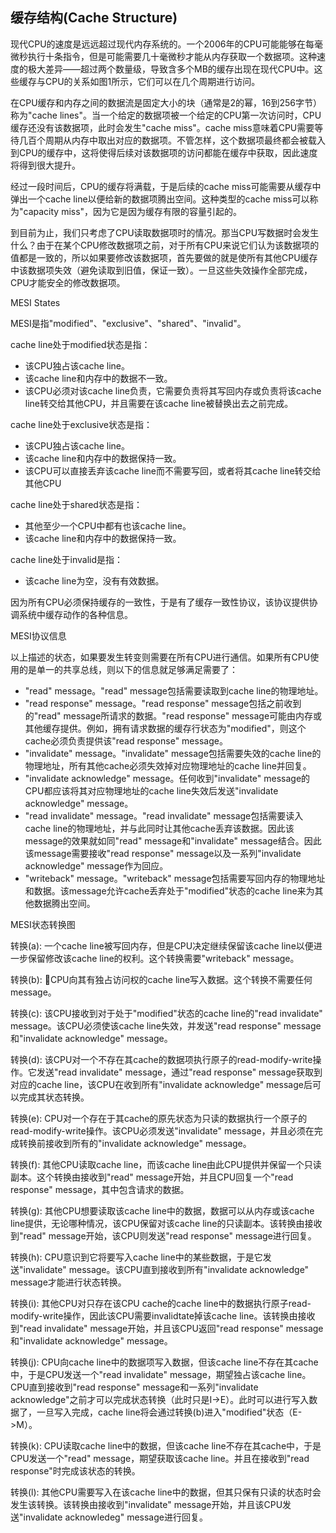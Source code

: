 

## 缓存结构(Cache Structure)

现代CPU的速度是远远超过现代内存系统的。一个2006年的CPU可能能够在每毫微秒执行十条指令，但是可能需要几十毫微秒才能从内存获取一个数据项。这种速度的极大差异——超过两个数量级，导致含多个MB的缓存出现在现代CPU中。这些缓存与CPU的关系如图1所示，它们可以在几个周期进行访问。

在CPU缓存和内存之间的数据流是固定大小的块（通常是2的幂，16到256字节）称为"cache lines"。当一个给定的数据项被一个给定的CPU第一次访问时，CPU缓存还没有该数据项，此时会发生"cache miss"。cache miss意味着CPU需要等待几百个周期从内存中取出对应的数据项。不管怎样，这个数据项最终都会被载入到CPU的缓存中，这将使得后续对该数据项的访问都能在缓存中获取，因此速度将得到很大提升。

经过一段时间后，CPU的缓存将满载，于是后续的cache miss可能需要从缓存中弹出一个cache line以便给新的数据项腾出空间。这种类型的cache miss可以称为"capacity miss"，因为它是因为缓存有限的容量引起的。


到目前为止，我们只考虑了CPU读取数据项时的情况。那当CPU写数据时会发生什么？由于在某个CPU修改数据项之前，对于所有CPU来说它们认为该数据项的值都是一致的，所以如果要修改该数据项，首先要做的就是使所有其他CPU缓存中该数据项失效（避免读取到旧值，保证一致）。一旦这些失效操作全部完成，CPU才能安全的修改数据项。





MESI States

MESI是指"modified"、"exclusive"、"shared"、"invalid"。

cache line处于modified状态是指：
- 该CPU独占该cache line。
- 该cache line和内存中的数据不一致。
- 该CPU必须对该cache line负责，它需要负责将其写回内存或负责将该cache line转交给其他CPU，并且需要在该cache line被替换出去之前完成。


cache line处于exclusive状态是指：
- 该CPU独占该cache line。
- 该cache line和内存中的数据保持一致。
- 该CPU可以直接丢弃该cache line而不需要写回，或者将其cache line转交给其他CPU


cache line处于shared状态是指：
- 其他至少一个CPU中都有也该cache line。
- 该cache line和内存中的数据保持一致。



cache line处于invalid是指：
- 该cache line为空，没有有效数据。


因为所有CPU必须保持缓存的一致性，于是有了缓存一致性协议，该协议提供协调系统中缓存动作的各种信息。

MESI协议信息

以上描述的状态，如果要发生转变则需要在所有CPU进行通信。如果所有CPU使用的是单一的共享总线，则以下的信息就足够满足需要了：
- "read" message。"read" message包括需要读取到cache line的物理地址。
- "read response" message。"read response" message包括之前收到的"read" message所请求的数据。"read response" message可能由内存或其他缓存提供。例如，拥有请求数据的缓存行状态为"modified"，则这个cache必须负责提供该"read response" message。
-  "invalidate" message。"invalidate" message包括需要失效的cache line的物理地址，所有其他cache必须失效掉对应物理地址的cache line并回复。
- "invalidate acknowledge" message。任何收到"invalidate" message的CPU都应该将其对应物理地址的cache line失效后发送"invalidate acknowledge" message。
- "read invalidate" message。"read invalidate" message包括需要读入cache line的物理地址，并与此同时让其他cache丢弃该数据。因此该message的效果就如同"read" message和"invalidate" message结合。因此该message需要接收"read response" message以及一系列"invalidate acknowledge" message作为回应。
- "writeback" message。"writeback" message包括需要写回内存的物理地址和数据。该message允许cache丢弃处于"modified"状态的cache line来为其他数据腾出空间。





MESI状态转换图


转换(a): 一个cache line被写回内存，但是CPU决定继续保留该cache line以便进一步保留修改该cache line的权利。这个转换需要"writeback" message。

转换(b): CPU向其有独占访问权的cache line写入数据。这个转换不需要任何message。

转换(c): 该CPU接收到对于处于"modified"状态的cache line的"read invalidate" message。该CPU必须使该cache line失效，并发送"read response" message和"invalidate acknowledge" message。

转换(d): 该CPU对一个不存在其cache的数据项执行原子的read-modify-write操作。它发送"read invalidate" message，通过"read response" message获取到对应的cache line，该CPU在收到所有"invalidate acknowledge" message后可以完成其状态转换。

转换(e): CPU对一个存在于其cache的原先状态为只读的数据执行一个原子的read-modify-write操作。该CPU必须发送"invalidate" message，并且必须在完成转换前接收到所有的"invalidate acknowledge" message。
 
转换(f): 其他CPU读取cache line，而该cache line由此CPU提供并保留一个只读副本。这个转换由接收到"read" message开始，并且CPU回复一个"read response" message，其中包含请求的数据。

转换(g): 其他CPU想要读取该cache line中的数据，数据可以从内存或该cache line提供，无论哪种情况，该CPU保留对该cache line的只读副本。该转换由接收到"read" message开始，该CPU则发送"read response" message进行回复。

转换(h): CPU意识到它将要写入cache line中的某些数据，于是它发送"invalidate" message。该CPU直到接收到所有"invalidate acknowledge" message才能进行状态转换。

转换(i): 其他CPU对只存在该CPU cache的cache line中的数据执行原子read-modify-write操作，因此该CPU需要invalidtate掉该cache line。该转换由接收到"read invalidate" message开始，并且该CPU返回"read response" message和"invalidate acknowledge" message。

转换(j): CPU向cache line中的数据项写入数据，但该cache line不存在其cache中，于是CPU发送一个"read invalidate" message，期望独占该cache line。CPU直到接收到"read response" message和一系列"invalidate acknowledge"之前才可以完成状态转换（此时只是I->E）。此时可以进行写入数据了，一旦写入完成，cache line将会通过转换(b)进入"modified"状态（E->M）。

转换(k): CPU读取cache line中的数据，但该cache line不存在其cache中，于是CPU发送一个"read" message，期望获取该cache line。并且在接收到"read response"时完成该状态的转换。

转换(l): 其他CPU需要写入在该cache line中的数据，但其只保有只读的状态时会发生该转换。该转换由接收到"invalidate" message开始，并且该CPU发送"invalidate acknowledeg" message进行回复。



